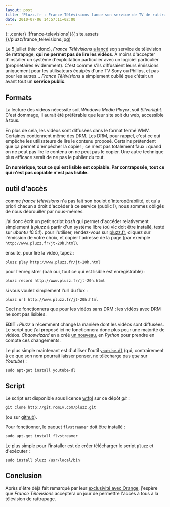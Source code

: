 ```yaml
---
layout: post
title: 'Pluzz.fr : France Télévisions lance son service de TV de rattrapage non lisible'
date: 2010-07-06 14:57:11+02:00
---
```


{: .center}
![france-televisions]({{ site.assets }}/pluzz/france_televisions.jpg)

Le 5 juillet (hier donc), _France Télévisions_ [a
lancé](http://linuxfr.org/~fabiensk/29918.html) son service de télévision de
rattrapage, **qui ne permet pas de lire les vidéos**. À moins d'accepter
d'installer un système d'exploitation particulier avec un logiciel particulier
(propriétaires évidemment). C'est comme s'ils diffusaient leurs émissions
uniquement pour les utilisateurs équipés d'une TV Sony ou Philips, et pas pour
les autres… _France Télévisions_ a simplement oublié que c'était un avant tout
un **service public**.


## Formats

La lecture des vidéos nécessite soit _Windows Media Player_, soit _Silverlight_.
C'est dommage, il aurait été préférable que leur site soit du web, accessible à
tous.

En plus de cela, les vidéos sont diffusées dans le format fermé WMV. Certaines
contiennent même des DRM. Les DRM, pour rappel, c'est ce qui empêche les
utilisateurs de lire le contenu proposé. Certains prétendent que ça permet
d'empêcher la copier ; ce n'est pas totalement faux : quand on ne peut pas lire
le contenu on ne peut pas le copier. Une autre technique plus efficace serait de
ne pas le publier du tout.

**En numérique, tout ce qui est lisible est copiable. Par contraposée, tout ce
qui n'est pas copiable n'est pas lisible.**


## outil d'accès

comme _france télévisions_ n'a pas fait son boulot d'[interopérabilité][], et
qu'a priori chacun a droit d'accéder à ce service (public !), nous sommes
obligés de nous débrouiller par nous-mêmes.

[interopérabilité]: http://fr.wikipedia.org/wiki/interop%c3%a9rabilit%c3%a9

j'ai donc écrit un petit script _bash_ qui permet d'accéder relativement
simplement à _pluzz_ à partir d'un système libre (où vlc doit être installé,
testé sur _ubuntu 10.04_). pour l'utiliser, rendez-vous sur [pluzz.fr][],
cliquez sur l'émission de votre choix, et copier l'adresse de la page (par
exemple `http://www.pluzz.fr/jt-20h.html`).

[pluzz.fr]: http://www.pluzz.fr

ensuite, pour lire la vidéo, tapez :

    pluzz play http://www.pluzz.fr/jt-20h.html

pour l'enregistrer (bah oui, tout ce qui est lisible est enregistrable) :

    pluzz record http://www.pluzz.fr/jt-20h.html


si vous voulez simplement l'url du flux :

    pluzz url http://www.pluzz.fr/jt-20h.html


Ceci ne fonctionnera que pour les vidéos sans DRM : les vidéos avec DRM ne sont
pas lisibles.

**EDIT :** _Pluzz_ a récemment changé la manière dont les vidéos sont diffusées.
Le script que j'ai proposé ici ne fonctionnera donc plus pour une majorité de
vidéos. _Chaoswizard_ en a créé [un nouveau][other], en _Python_ pour prendre
en compte ces changements.

[other]: http://forum.ubuntu-fr.org/viewtopic.php?pid=7728361#p7728361

Le plus simple maintenant est d'utiliser l'outil [`youtube-dl`][youtube-dl]
(qui, contrairement à ce que son nom pourrait laisser penser, ne télécharge pas
_que_ sur _Youtube_) :

    sudo apt-get install youtube-dl

[youtube-dl]: http://rg3.github.io/youtube-dl/


## Script

Le script est disponible sous licence [wtfpl][] sur ce dépôt _git_ :

    git clone http://git.rom1v.com/pluzz.git

(ou sur [github][]).

[wtfpl]: http://sam.zoy.org/wtfpl/
[github]: https://github.com/rom1v/pluzz

Pour fonctionner, le paquet `flvstreamer` doit être installé :

    sudo apt-get install flvstreamer


Le plus simple pour l'installer est de créer télécharger le script `pluzz` et
d'exécuter :

    sudo install pluzz /usr/local/bin


## Conclusion

Après s'être déjà fait remarqué par leur [exclusivité avec Orange][orange],
j'espère que _France Télévisions_ acceptera un jour de permettre l'accès à tous
à la télévision de rattrapage.

[orange]: http://www.numerama.com/magazine/15230-la-detestable-exclusivite-de-france-televisions-sur-orange-va-prendre-fin.html
